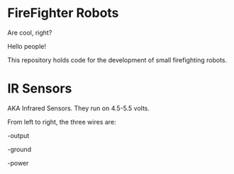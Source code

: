 # FireFighter Robots
Are cool, right?

Hello people!

This repository holds code for the development of small firefighting robots.


# IR Sensors
AKA Infrared Sensors. 
They run on 4.5-5.5 volts.

From left to right, the three wires are:

-output 

-ground

-power 
